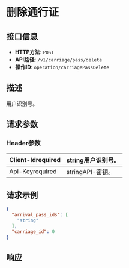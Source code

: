 # 删除通行证

## 接口信息

- **HTTP方法**: `POST`
- **API路径**: `/v1/carriage/pass/delete`
- **操作ID**: `operation/carriagePassDelete`

## 描述

用户识别号。

## 请求参数

### Header参数

| Client-Idrequired | string用户识别号。 |
|---|---|
| Api-Keyrequired | stringAPI-密钥。 |

## 请求示例

```json
{
  "arrival_pass_ids": [
    "string"
  ],
  "carriage_id": 0
}
```

## 响应
